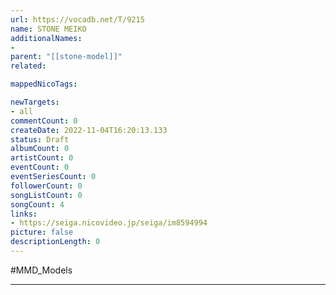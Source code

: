```yaml
---
url: https://vocadb.net/T/9215
name: STONE MEIKO
additionalNames: 
- 
parent: "[[stone-model]]"
related:

mappedNicoTags:

newTargets:
- all
commentCount: 0
createDate: 2022-11-04T16:20:13.133
status: Draft
albumCount: 0
artistCount: 0
eventCount: 0
eventSeriesCount: 0
followerCount: 0
songListCount: 0
songCount: 4
links: 
- https://seiga.nicovideo.jp/seiga/im8594994
picture: false
descriptionLength: 0
---
```


#MMD_Models



---

